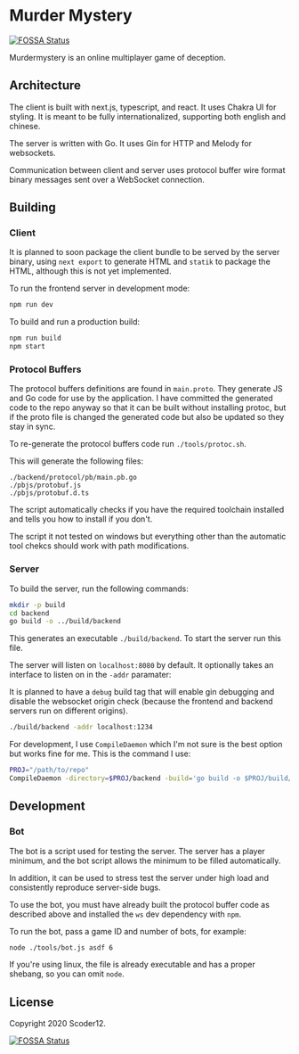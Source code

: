 # Murder Mystery

[![FOSSA Status](https://app.fossa.com/api/projects/git%2Bgithub.com%2FScoder12%2Fmurdermystery.svg?type=shield)](https://app.fossa.com/projects/git%2Bgithub.com%2FScoder12%2Fmurdermystery?ref=badge_shield)

Murdermystery is an online multiplayer game of deception.

## Architecture

The client is built with next.js, typescript, and react.
It uses Chakra UI for styling.
It is meant to be fully internationalized, supporting both english and chinese.

The server is written with Go.
It uses Gin for HTTP and Melody for websockets.

Communication between client and server uses protocol buffer wire format binary messages sent over a WebSocket connection.

## Building

### Client

It is planned to soon package the client bundle to be served by the server binary,
using `next export` to generate HTML and `statik` to package the HTML, although this is
not yet implemented.

To run the frontend server in development mode:

```bash
npm run dev
```

To build and run a production build:

```bash
npm run build
npm start
```

### Protocol Buffers

The protocol buffers definitions are found in `main.proto`. They generate JS and Go
code for use by the application. I have committed the generated code to the repo anyway
so that it can be built without installing protoc, but if the proto file is changed the
generated code but also be updated so they stay in sync.

To re-generate the protocol buffers code run `./tools/protoc.sh`.

This will generate the following files:

```
./backend/protocol/pb/main.pb.go
./pbjs/protobuf.js
./pbjs/protobuf.d.ts
```

The script automatically checks if you have the required toolchain installed and tells
you how to install if you don't.

The script it not tested on windows but everything other than the automatic tool chekcs
should work with path modifications.

### Server

To build the server, run the following commands:

```bash
mkdir -p build
cd backend
go build -o ../build/backend
```

This generates an executable `./build/backend`. To start the server run this file.

The server will listen on `localhost:8080` by default.
It optionally takes an interface to listen on in the `-addr` paramater:

It is planned to have a `debug` build tag that will enable gin debugging and disable
the websocket origin check (because the frontend and backend servers run on different
origins).

```bash
./build/backend -addr localhost:1234
```

For development, I use `CompileDaemon` which I'm not sure is the best option but works
fine for me. This is the command I use:

```bash
PROJ="/path/to/repo"
CompileDaemon -directory=$PROJ/backend -build='go build -o $PROJ/build/backend' -command '$PROJ/build/backend' -color -log-prefix=false
```

## Development

### Bot

The bot is a script used for testing the server. The server has a player minimum, and
the bot script allows the minimum to be filled automatically.

In addition, it can be used to stress test the server under high load and consistently
reproduce server-side bugs.

To use the bot, you must have already built the protocol buffer code as described
above and installed the `ws` dev dependency with `npm`.

To run the bot, pass a game ID and number of bots, for example:

```bash
node ./tools/bot.js asdf 6
```

If you're using linux, the file is already executable and has a proper shebang, so you
can omit `node`.

## License

Copyright 2020 Scoder12.

[![FOSSA Status](https://app.fossa.com/api/projects/git%2Bgithub.com%2FScoder12%2Fmurdermystery.svg?type=large)](https://app.fossa.com/projects/git%2Bgithub.com%2FScoder12%2Fmurdermystery?ref=badge_large)

